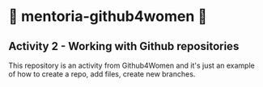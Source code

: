 # 🦋 mentoria-github4women 🦋

## Activity 2 - Working with Github repositories
This repository is an activity from Github4Women and it's just an example of how to create a repo, add files, create new branches. 

